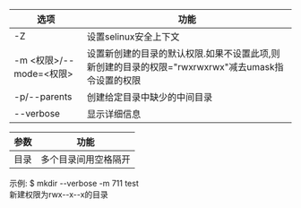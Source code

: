 
选项 | 功能
--- | ---
-Z | 设置selinux安全上下文
-m <权限>/--mode=<权限> | 设置新创建的目录的默认权限.如果不设置此项,则新创建的目录的权限="rwxrwxrwx"减去umask指令设置的权限
-p/--parents | 创建给定目录中缺少的中间目录
--verbose | 显示详细信息


参数 | 功能
--- | ---
目录 | 多个目录间用空格隔开


示例:
$ mkdir --verbose -m 711 test  
新建权限为rwx--x--x的目录
